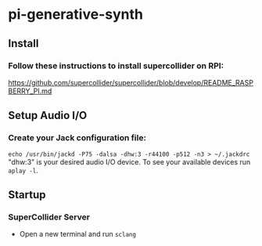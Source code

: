 # pi-generative-synth

## Install
### Follow these instructions to install supercollider on RPI: <br/>
https://github.com/supercollider/supercollider/blob/develop/README_RASPBERRY_PI.md

## Setup Audio I/O
### Create your Jack configuration file:<br/>
```echo /usr/bin/jackd -P75 -dalsa -dhw:3 -r44100 -p512 -n3 > ~/.jackdrc```
"dhw:3" is your desired audio I/O device. To see your available devices run ```aplay -l```.

## Startup
### SuperCollider Server
- Open a new terminal and run ```sclang```

